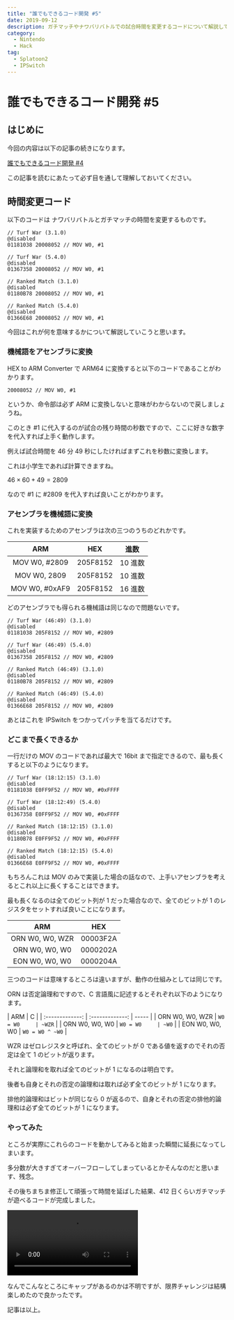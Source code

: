 ```yaml
---
title: "誰でもできるコード開発 #5"
date: 2019-09-12
description: ガチマッチやナワバリバトルでの試合時間を変更するコードについて解説しています
category:
  - Nintendo
  - Hack
tag:
  - Splatoon2
  - IPSwitch
---
```


# 誰でもできるコード開発 #5

## はじめに

今回の内容は以下の記事の続きになります。

[誰でもできるコード開発 #4](https://tkgstrator.work/posts/2019/07/07/ipswitch04.html)

この記事を読むにあたって必ず目を通して理解しておいてください。

## 時間変更コード

以下のコードは ナワバリバトルとガチマッチの時間を変更するものです。

```
// Turf War (3.1.0)
@disabled
01181038 20008052 // MOV W0, #1

// Turf War (5.4.0)
@disabled
01367358 20008052 // MOV W0, #1
```

```
// Ranked Match (3.1.0)
@disabled
01180B78 20008052 // MOV W0, #1

// Ranked Match (5.4.0)
@disabled
01366E68 20008052 // MOV W0, #1
```

今回はこれが何を意味するかについて解説していこうと思います。

### 機械語をアセンブラに変換

HEX to ARM Converter で ARM64 に変換すると以下のコードであることがわかります。

```
20008052 // MOV W0, #1
```

というか、命令部は必ず ARM に変換しないと意味がわからないので戻しましょうね。

このとき #1 に代入するのが試合の残り時間の秒数ですので、ここに好きな数字を代入すれば上手く動作します。

例えば試合時間を 46 分 49 秒にしたければまずこれを秒数に変換します。

これは小学生であれば計算できますね。

$46×60+49=2809$

なので #1 に #2809 を代入すれば良いことがわかります。

### アセンブラを機械語に変換

これを実装するためのアセンブラは次の三つのうちのどれかです。

|      ARM       |   HEX    |  進数   |
| :------------: | :------: | :-----: |
| MOV W0, #2809  | 205F8152 | 10 進数 |
|  MOV W0, 2809  | 205F8152 | 10 進数 |
| MOV W0, #0xAF9 | 205F8152 | 16 進数 |

どのアセンブラでも得られる機械語は同じなので問題ないです。

```
// Turf War (46:49) (3.1.0)
@disabled
01181038 205F8152 // MOV W0, #2809

// Turf War (46:49) (5.4.0)
@disabled
01367358 205F8152 // MOV W0, #2809
```

```
// Ranked Match (46:49) (3.1.0)
@disabled
01180B78 205F8152 // MOV W0, #2809

// Ranked Match (46:49) (5.4.0)
@disabled
01366E68 205F8152 // MOV W0, #2809
```

あとはこれを IPSwitch をつかってパッチを当てるだけです。

### どこまで長くできるか

一行だけの MOV のコードであれば最大で 16bit まで指定できるので、最も長くすると以下のようになります。

```
// Turf War (18:12:15) (3.1.0)
@disabled
01181038 E0FF9F52 // MOV W0, #0xFFFF

// Turf War (18:12:49) (5.4.0)
@disabled
01367358 E0FF9F52 // MOV W0, #0xFFFF
```

```
// Ranked Match (18:12:15) (3.1.0)
@disabled
01180B78 E0FF9F52 // MOV W0, #0xFFFF

// Ranked Match (18:12:15) (5.4.0)
@disabled
01366E68 E0FF9F52 // MOV W0, #0xFFFF
```

もちろんこれは MOV のみで実装した場合の話なので、上手いアセンブラを考えるとこれ以上に長くすることはできます。

最も長くなるのは全てのビット列が 1 だった場合なので、全てのビットが 1 のレジスタをセットすれば良いことになります。

|       ARM       |   HEX    |
| :-------------: | :------: |
| ORN W0, W0, WZR | 00003F2A |
| ORN W0, W0, W0  | 0000202A |
| EON W0, W0, W0  | 0000204A |

三つのコードは意味するところは違いますが、動作の仕組みとしては同じです。

ORN は否定論理和ですので、C 言語風に記述するとそれぞれ以下のようになります。

|       ARM       |        C        |
| :-------------: | :-------------: | ----- |
| ORN W0, W0, WZR |    `W0 = W0     | ~WZR` |
| ORN W0, W0, W0  |    `W0 = W0     | ~W0`  |
| EON W0, W0, W0  | `W0 = W0 ^ ~W0` |

WZR はゼロレジスタと呼ばれ、全てのビットが 0 である値を返すのでそれの否定は全て 1 のビットが返ります。

それと論理和を取れば全てのビットが 1 になるのは明白です。

後者も自身とそれの否定の論理和は取れば必ず全てのビットが 1 になります。

排他的論理和はビットが同じなら 0 が返るので、自身とそれの否定の排他的論理和は必ず全てのビットが 1 になります。

### やってみた

ところが実際にこれらのコードを動かしてみると始まった瞬間に延長になってしまいます。

多分数が大きすぎてオーバーフローしてしまっているとかそんなのだと思います、残念。

その後ちまちま修正して頑張って時間を延ばした結果、412 日くらいガチマッチが遊べるコードが完成しました。

<video controls src="https://video.twimg.com/ext_tw_video/1172056174264381442/pu/vid/1280x720/noIHH-chR2x02jyJ.mp4"></video>

なんでこんなところにキャップがあるのかは不明ですが、限界チャレンジは結構楽しめたので良かったです。

記事は以上。
